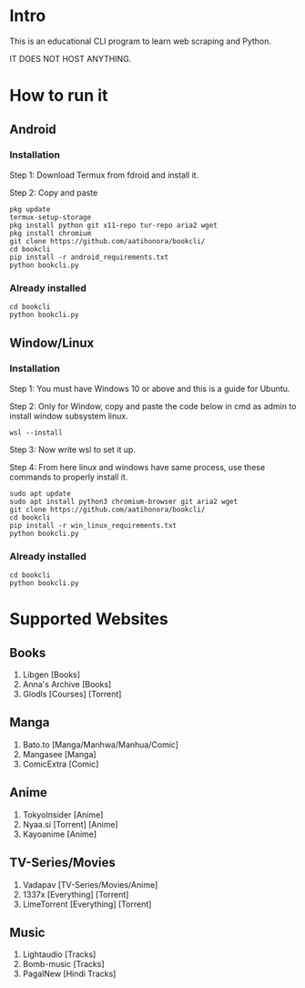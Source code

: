 # Intro
This is an educational CLI program to learn web scraping and Python.

IT DOES NOT HOST ANYTHING.

# How to run it
## Android
### Installation

Step 1: Download Termux from fdroid and install it.

Step 2: Copy and paste 
```
pkg update
termux-setup-storage
pkg install python git x11-repo tur-repo aria2 wget
pkg install chromium
git clone https://github.com/aatihonora/bookcli/
cd bookcli
pip install -r android_requirements.txt
python bookcli.py
```
### Already installed
```
cd bookcli
python bookcli.py
```
## Window/Linux
### Installation

Step 1: You must have Windows 10 or above and this is a guide for Ubuntu.

Step 2: Only for Window, copy and paste the code below in cmd as admin to install window subsystem linux.
```
wsl --install
```
Step 3: Now write wsl to set it up.

Step 4: From here linux and windows have same process, use these commands to properly install it.
```
sudo apt update
sudo apt install python3 chromium-browser git aria2 wget
git clone https://github.com/aatihonora/bookcli/
cd bookcli
pip install -r win_linux_requirements.txt
python bookcli.py
```
### Already installed
```
cd bookcli
python bookcli.py
```

# Supported Websites 
## Books
1. Libgen [Books]
2. Anna's Archive [Books]
3. Glodls [Courses] [Torrent]

## Manga
1. Bato.to [Manga/Manhwa/Manhua/Comic]
2. Mangasee [Manga]
3. ComicExtra [Comic]

## Anime
1. TokyoInsider [Anime]
2. Nyaa.si [Torrent] [Anime]
3. Kayoanime [Anime]

## TV-Series/Movies
1. Vadapav [TV-Series/Movies/Anime]
2. 1337x [Everything] [Torrent]
3. LimeTorrent [Everything] [Torrent]

## Music
1. Lightaudio [Tracks]
2. Bomb-music [Tracks]
3. PagalNew [Hindi Tracks]
